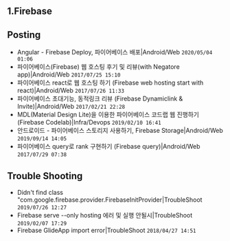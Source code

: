 
## 1.Firebase

## Posting
- Angular - Firebase Deploy, 파이어베이스 배포|Android/Web	`2020/05/04 01:06`
- 파이어베이스(Firebase) 웹 호스팅 후기 및 리뷰(with Negatore app)|Android/Web	`2017/07/25 15:10`
- 파이어베이스 react로 웹 호스팅 하기 (Firebase web hosting start with react)|Android/Web	`2017/07/26 11:33`
- 파이어베이스 초대기능, 동적링크 리뷰 (Firebase Dynamiclink & Invite)|Android/Web	`2017/02/21 22:28`
- MDL(Material Design Lite)을 이용한 파이어베이스 코드랩 웹 진행하기(Firebase Codelab)|Infra/Devops	`2019/02/10 16:41`
- 안드로이드 - 파이어베이스 스토리지 사용하기, Firebase Storage|Android/Web	`2019/09/14 14:05`
- 파이어베이스 query로 rank 구현하기 (Firebase query)|Android/Web	`2017/07/29 07:38`

## Trouble Shooting
- Didn't find class "com.google.firebase.provider.FirebaseInitProvider|TroubleShoot	`2019/07/26 12:27`
- Firebase serve --only hosting 에러 및 실행 안될시|TroubleShoot	`2019/02/07 17:29`
- Firebase GlideApp import error|TroubleShoot	`2018/04/27 14:51`
